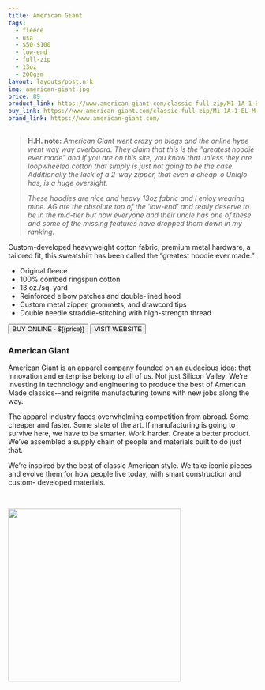 ```yaml
---
title: American Giant
tags:
  - fleece
  - usa
  - $50-$100
  - low-end 
  - full-zip
  - 13oz
  - 200gsm
layout: layouts/post.njk
img: american-giant.jpg
price: 89
product_link: https://www.american-giant.com/classic-full-zip/M1-1A-1-BL-M.html
buy_link: https://www.american-giant.com/classic-full-zip/M1-1A-1-BL-M.html
brand_link: https://www.american-giant.com/
---
```

<div class="col col-sm-8">

<p>
<blockquote>
<strong>H.H. note:</strong><i> American Giant went crazy on blogs and the online hype went way way overboard. They claim that this is the "greatest hoodie ever made" and if you are on this site, you know that unless they are loopwheeled cotton that simply is just not going to be the case. Additionally the lack of a 2-way zipper, that even a cheap-o Uniqlo has, is a huge oversight.

These hoodies are nice and heavy 13oz fabric and I enjoy wearing mine. AG are the absolute top of the 'low-end' and really deserve to be in the mid-tier but now everyone and their uncle has one of these and some of the missing features have dropped them down in my ranking.</i>
</blockquote>
</p>

<p>
Custom-developed heavyweight cotton fabric, premium metal hardware, a tailored fit, this sweatshirt has been called the “greatest hoodie ever made.”

* Original fleece
* 100% combed ringspun cotton
* 13 oz./sq. yard
* Reinforced elbow patches and double-lined hood
* Custom metal zipper, grommets, and drawcord tips
* Double needle straddle-stitching with high-strength thread

</p>
<p>
    <a href='{{buy_link}}'><button class="button-primary-outlined button-round">BUY ONLINE - ${{price}}</button></a>
    <a href='{{brand_link}}'><button class="button-primary-outlined button-round">VISIT WEBSITE</button></a>
</p>

### American Giant
<p>American Giant is an apparel company founded
on an audacious idea: that innovation and
enterprise belong to all of us. Not just Silicon
Valley. We’re investing in technology and
engineering to produce the best of American
Made classics--and reignite manufacturing towns
with new jobs along the way.

The apparel industry faces overwhelming competition from abroad.
Some cheaper and faster. Some state of the art. If manufacturing is
going to survive here, we have to be smarter. Work harder. Create a
better product. We’ve assembled a supply chain of people and
materials built to do just that.

We’re inspired by the best of classic American style.
We take iconic pieces and evolve them for how people
live today, with smart construction and custom-
developed materials.

 ﻿</p>

</div>

<div class="col col-sm-4 float-right">
        <img src='/img/{{img}}' height='350' class="float-left">
</div>